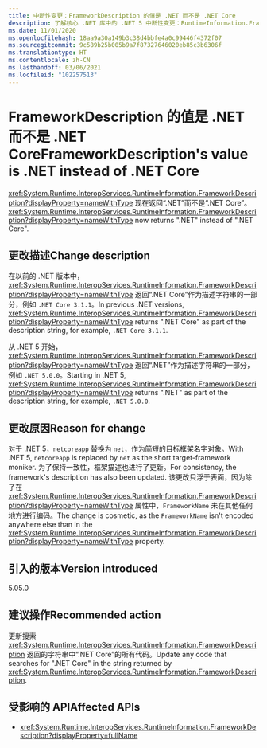 ```yaml
---
title: 中断性变更：FrameworkDescription 的值是 .NET 而不是 .NET Core
description: 了解核心 .NET 库中的 .NET 5 中断性变更：RuntimeInformation.FrameworkDescription 现返回“.NET”而不是“.NET Core”。
ms.date: 11/01/2020
ms.openlocfilehash: 18aa9a30a149b3c38d4bbfe4a0c99446f4372f07
ms.sourcegitcommit: 9c589b25b005b9a7f87327646020eb85c3b6306f
ms.translationtype: HT
ms.contentlocale: zh-CN
ms.lasthandoff: 03/06/2021
ms.locfileid: "102257513"
---
```

# <a name="frameworkdescriptions-value-is-net-instead-of-net-core"></a><span data-ttu-id="1db08-103">FrameworkDescription 的值是 .NET 而不是 .NET Core</span><span class="sxs-lookup"><span data-stu-id="1db08-103">FrameworkDescription's value is .NET instead of .NET Core</span></span>

<span data-ttu-id="1db08-104"><xref:System.Runtime.InteropServices.RuntimeInformation.FrameworkDescription?displayProperty=nameWithType> 现在返回“.NET”而不是“.NET Core”。</span><span class="sxs-lookup"><span data-stu-id="1db08-104"><xref:System.Runtime.InteropServices.RuntimeInformation.FrameworkDescription?displayProperty=nameWithType> now returns ".NET" instead of ".NET Core".</span></span>

## <a name="change-description"></a><span data-ttu-id="1db08-105">更改描述</span><span class="sxs-lookup"><span data-stu-id="1db08-105">Change description</span></span>

<span data-ttu-id="1db08-106">在以前的 .NET 版本中，<xref:System.Runtime.InteropServices.RuntimeInformation.FrameworkDescription?displayProperty=nameWithType> 返回“.NET Core”作为描述字符串的一部分，例如 `.NET Core 3.1.1`。</span><span class="sxs-lookup"><span data-stu-id="1db08-106">In previous .NET versions, <xref:System.Runtime.InteropServices.RuntimeInformation.FrameworkDescription?displayProperty=nameWithType> returns ".NET Core" as part of the description string, for example, `.NET Core 3.1.1`.</span></span>

<span data-ttu-id="1db08-107">从 .NET 5 开始，<xref:System.Runtime.InteropServices.RuntimeInformation.FrameworkDescription?displayProperty=nameWithType> 返回“.NET”作为描述字符串的一部分，例如 `.NET 5.0.0`。</span><span class="sxs-lookup"><span data-stu-id="1db08-107">Starting in .NET 5, <xref:System.Runtime.InteropServices.RuntimeInformation.FrameworkDescription?displayProperty=nameWithType> returns ".NET" as part of the description string, for example, `.NET 5.0.0`.</span></span>

## <a name="reason-for-change"></a><span data-ttu-id="1db08-108">更改原因</span><span class="sxs-lookup"><span data-stu-id="1db08-108">Reason for change</span></span>

<span data-ttu-id="1db08-109">对于 .NET 5，`netcoreapp` 替换为 `net`，作为简短的目标框架名字对象。</span><span class="sxs-lookup"><span data-stu-id="1db08-109">With .NET 5, `netcoreapp` is replaced by `net` as the short target-framework moniker.</span></span> <span data-ttu-id="1db08-110">为了保持一致性，框架描述也进行了更新。</span><span class="sxs-lookup"><span data-stu-id="1db08-110">For consistency, the framework's description has also been updated.</span></span> <span data-ttu-id="1db08-111">该更改只浮于表面，因为除了在 <xref:System.Runtime.InteropServices.RuntimeInformation.FrameworkDescription?displayProperty=nameWithType> 属性中，`FrameworkName` 未在其他任何地方进行编码。</span><span class="sxs-lookup"><span data-stu-id="1db08-111">The change is cosmetic, as the `FrameworkName` isn't encoded anywhere else than in the <xref:System.Runtime.InteropServices.RuntimeInformation.FrameworkDescription?displayProperty=nameWithType> property.</span></span>

## <a name="version-introduced"></a><span data-ttu-id="1db08-112">引入的版本</span><span class="sxs-lookup"><span data-stu-id="1db08-112">Version introduced</span></span>

<span data-ttu-id="1db08-113">5.0</span><span class="sxs-lookup"><span data-stu-id="1db08-113">5.0</span></span>

## <a name="recommended-action"></a><span data-ttu-id="1db08-114">建议操作</span><span class="sxs-lookup"><span data-stu-id="1db08-114">Recommended action</span></span>

<span data-ttu-id="1db08-115">更新搜索 <xref:System.Runtime.InteropServices.RuntimeInformation.FrameworkDescription> 返回的字符串中“.NET Core”的所有代码。</span><span class="sxs-lookup"><span data-stu-id="1db08-115">Update any code that searches for ".NET Core" in the string returned by <xref:System.Runtime.InteropServices.RuntimeInformation.FrameworkDescription>.</span></span>

## <a name="affected-apis"></a><span data-ttu-id="1db08-116">受影响的 API</span><span class="sxs-lookup"><span data-stu-id="1db08-116">Affected APIs</span></span>

- <xref:System.Runtime.InteropServices.RuntimeInformation.FrameworkDescription?displayProperty=fullName>

<!--

### Category

Core .NET libraries

### Affected APIs

- `P:System.Runtime.InteropServices.RuntimeInformation.FrameworkDescription`

-->
